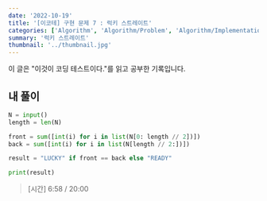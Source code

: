 ```yaml
---
date: '2022-10-19'
title: '[이코테] 구현 문제 7 : 럭키 스트레이트'
categories: ['Algorithm', 'Algorithm/Problem', 'Algorithm/Implementation']
summary: '럭키 스트레이트'
thumbnail: '../thumbnail.jpg'
---
```


<p>이 글은 "이것이 코딩 테스트이다."를 읽고 공부한 기록입니다.</p>

## 내 풀이

```python
N = input()
length = len(N)

front = sum([int(i) for i in list(N[0: length // 2])])
back = sum([int(i) for i in list(N[length // 2:])])

result = "LUCKY" if front == back else "READY"

print(result)
```

> [시간] 6:58 / 20:00
